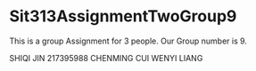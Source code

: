 # Sit313AssignmentTwoGroup9
This is a group Assignment for 3 people.  Our Group number is 9.

SHIQI JIN 217395988
CHENMING CUI 
WENYI LIANG 

